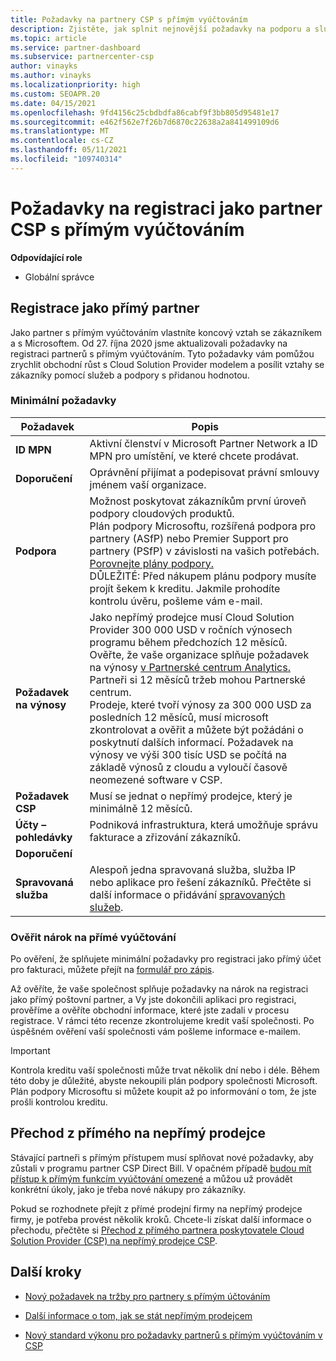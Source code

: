 ```yaml
---
title: Požadavky na partnery CSP s přímým vyúčtováním
description: Zjistěte, jak splnit nejnovější požadavky na podporu a služby, abyste se stali partnerem s přímým vyúčtováním v Microsoft Cloud Solution Provider (CSP).
ms.topic: article
ms.service: partner-dashboard
ms.subservice: partnercenter-csp
author: vinayks
ms.author: vinayks
ms.localizationpriority: high
ms.custom: SEOAPR.20
ms.date: 04/15/2021
ms.openlocfilehash: 9fd4156c25cbdbdfa86cabf9f3bb805d95481e17
ms.sourcegitcommit: e462f562e7f26b7d6870c22638a2a841499109d6
ms.translationtype: MT
ms.contentlocale: cs-CZ
ms.lasthandoff: 05/11/2021
ms.locfileid: "109740314"
---
```

# <a name="requirements-to-enroll-as-a-csp-direct-bill-partner"></a>Požadavky na registraci jako partner CSP s přímým vyúčtováním

**Odpovídající role**

- Globální správce

## <a name="enroll-as-a-direct-partner"></a>Registrace jako přímý partner

Jako partner s přímým vyúčtováním vlastníte koncový vztah se zákazníkem a s Microsoftem. Od 27. října 2020 jsme aktualizovali požadavky na registraci partnerů s přímým vyúčtováním. Tyto požadavky vám pomůžou zrychlit obchodní růst s Cloud Solution Provider modelem a posílit vztahy se zákazníky pomocí služeb a podpory s přidanou hodnotou.  

### <a name="minimum-requirements"></a>Minimální požadavky

|**Požadavek**|  **Popis**  |
|--------------------------------|--------------------------------------------------------------|
|**ID MPN**   |Aktivní členství v Microsoft Partner Network a ID MPN pro umístění, ve které chcete prodávat.   |
|**Doporučení**   |Oprávnění přijímat a podepisovat právní smlouvy jménem vaší organizace.|
|**Podpora**   |Možnost poskytovat zákazníkům první úroveň podpory cloudových produktů. <br/>Plán podpory Microsoftu, rozšířená podpora pro partnery (ASfP) nebo Premier Support pro partnery (PSfP) v závislosti na vašich potřebách. [Porovnejte plány podpory.](https://partner.microsoft.com/support/partnersupport)<br/>DŮLEŽITÉ: Před nákupem plánu podpory musíte projít šekem k kreditu. Jakmile prohodíte kontrolu úvěru, pošleme vám e-mail. |
|**Požadavek na výnosy**|Jako nepřímý prodejce musí Cloud Solution Provider 300 000 USD v ročních výnosech programu během předchozích 12 měsíců. Ověřte, že vaše organizace splňuje požadavek na výnosy [v Partnerské centrum Analytics.](https://partner.microsoft.com/resources/detail/new-subscription-analytics-report-on-partner-center-guide-pdf) Partneři si 12 měsíců tržeb mohou Partnerské centrum.<br/>Prodeje, které tvoří výnosy za 300 000 USD za posledních 12 měsíců, musí microsoft zkontrolovat a ověřit a můžete být požádáni o poskytnutí dalších informací. Požadavek na výnosy ve výši 300 tisíc USD se počítá na základě výnosů z cloudu a vyloučí časově neomezené software v CSP.|
|**Požadavek CSP**|Musí se jednat o nepřímý prodejce, který je minimálně 12 měsíců.| 
|**Účty – pohledávky** |Podniková infrastruktura, která umožňuje správu fakturace a zřizování zákazníků.|
|**Doporučení**|             |
|**Spravovaná služba**   |Alespoň jedna spravovaná služba, služba IP nebo aplikace pro řešení zákazníků. Přečtěte si další informace o přidávání [spravovaných služeb](https://partner.microsoft.com/business-opportunities/managed-services-provider).|


### <a name="verify-direct-bill-eligibility"></a>Ověřit nárok na přímé vyúčtování

Po ověření, že splňujete minimální požadavky pro registraci jako přímý účet pro fakturaci, můžete přejít na [formulář pro zápis](https://forms.office.com/r/0fP4fFT8n8).

Až ověříte, že vaše společnost splňuje požadavky na nárok na registraci jako přímý poštovní partner, a Vy jste dokončili aplikaci pro registraci, prověříme a ověříte obchodní informace, které jste zadali v procesu registrace. V rámci této recenze zkontrolujeme kredit vaší společnosti. Po úspěšném ověření vaší společnosti vám pošleme informace e-mailem.

>[!IMPORTANT]
>Kontrola kreditu vaší společnosti může trvat několik dní nebo i déle. Během této doby je důležité, abyste nekoupili plán podpory společnosti Microsoft. Plán podpory Microsoftu si můžete koupit až po informování o tom, že jste prošli kontrolou kreditu.

## <a name="transition-from-direct-to-indirect-reseller"></a>Přechod z přímého na nepřímý prodejce

Stávající partneři s přímým přístupem musí splňovat nové požadavky, aby zůstali v programu partner CSP Direct Bill. V opačném případě [budou mít přístup k přímým funkcím vyúčtování omezené](restricted-direct-bill-capabilities.md) a můžou už provádět konkrétní úkoly, jako je třeba nové nákupy pro zákazníky.

Pokud se rozhodnete přejít z přímé prodejní firmy na nepřímý prodejce firmy, je potřeba provést několik kroků. Chcete-li získat další informace o přechodu, přečtěte si [Přechod z přímého partnera poskytovatele Cloud Solution Provider (CSP) na nepřímý prodejce CSP](transition-direct-to-indirect.md).

## <a name="next-steps"></a>Další kroky

- [Nový požadavek na tržby pro partnery s přímým účtováním](./announcements/2020-october.md#13)
 
- [Další informace o tom, jak se stát nepřímým prodejcem](https://assetsprod.microsoft.com/csp-directbill-to-indirect-transition.pdf)

- [Nový standard výkonu pro požadavky partnerů s přímým vyúčtováním v CSP](https://partner.microsoft.com/resources/collection/new-performance-standard-for-direct-bill-partner-requirements-in-csp#/)
